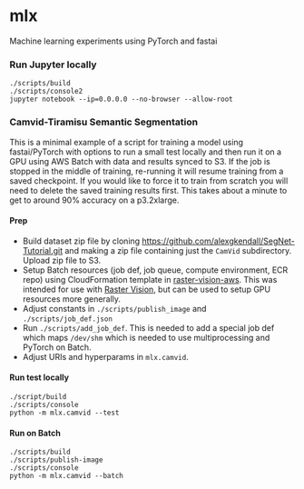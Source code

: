 # mlx

Machine learning experiments using PyTorch and fastai

### Run Jupyter locally
```
./scripts/build
./scripts/console2
jupyter notebook --ip=0.0.0.0 --no-browser --allow-root
```

### Camvid-Tiramisu Semantic Segmentation

This is a minimal example of a script for training a model using fastai/PyTorch with options to run a small test locally and then run it on a GPU using AWS Batch with data and results synced to S3. If the job is stopped in the middle of training, re-running it will resume training from a saved checkpoint. If you would like to force it to train from scratch you will need to delete the saved training results first. This takes about a minute to get to around 90% accuracy on a p3.2xlarge.

#### Prep
* Build dataset zip file by cloning https://github.com/alexgkendall/SegNet-Tutorial.git and making a zip file containing just the `CamVid` subdirectory. Upload zip file to S3.
* Setup Batch resources (job def, job queue, compute environment, ECR repo) using CloudFormation template in [raster-vision-aws](https://github.com/azavea/raster-vision-aws). This was intended for use with [Raster Vision](https://github.com/azavea/raster-vision), but can be used to setup GPU resources more generally.
* Adjust constants in `./scripts/publish_image` and `./scripts/job_def.json`
* Run `./scripts/add_job_def`. This is needed to add a special job def which maps `/dev/shm` which is needed to use multiprocessing and PyTorch on Batch.
* Adjust URIs and hyperparams in `mlx.camvid`.

#### Run test locally
```
./script/build
./scripts/console
python -m mlx.camvid --test
```

#### Run on Batch
```
./scripts/build
./scripts/publish-image
./scripts/console
python -m mlx.camvid --batch
```
